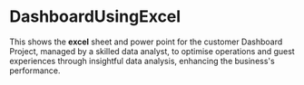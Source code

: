 # DashboardUsingExcel
This shows the **excel** sheet and power point for the customer Dashboard Project, managed by a skilled data analyst, to optimise operations and guest experiences through insightful data analysis, enhancing the business's performance.
